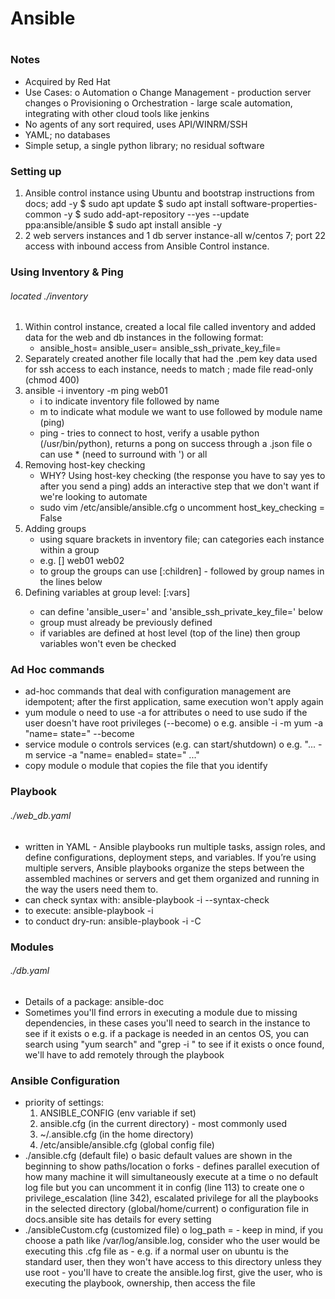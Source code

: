 # Ansible
#
### Notes
- Acquired by Red Hat
- Use Cases: 
	o Automation
	o Change Management - production server changes
	o Provisioning
	o Orchestration - large scale automation, integrating with other cloud tools like jenkins
- No agents of any sort required, uses API/WINRM/SSH
- YAML; no databases
- Simple setup, a single python library; no residual software

### Setting up
1. Ansible control instance using Ubuntu and bootstrap instructions from docs; add -y
	$ sudo apt update
	$ sudo apt install software-properties-common -y
	$ sudo add-apt-repository --yes --update ppa:ansible/ansible
	$ sudo apt install ansible -y
2. 2 web servers instances and 1 db server instance-all w/centos 7; port 22 access with inbound access from Ansible Control instance.

### Using Inventory & Ping
###### located ./inventory
1. Within control instance, created a local file called inventory and added data for the web and db instances in the following format:
	- <instanceName> ansible_host=<privateIP> ansible_user=<name> ansible_ssh_private_key_file=<keyName>
2. Separately created another file locally that had the .pem key data used for ssh access to each instance, needs to match <keyName>; made file read-only (chmod 400)
3. ansible -i inventory -m ping web01
	- i to indicate inventory file followed by name
	- m to indicate what module we want to use followed by module name (ping)
	- ping - tries to connect to host, verify a usable python (/usr/bin/python), returns a pong on success through a .json file
		o can use * (need to surround with ') or all
4. Removing host-key checking
	- WHY? Using host-key checking (the response you have to say yes to after you send a ping) adds an interactive step that we don't want if we're looking to automate
	- sudo vim /etc/ansible/ansible.cfg
		o uncomment host_key_checking = False
5. Adding groups
	- using square brackets in inventory file; can categories each instance within a group
	- e.g. [<groupName>]
			web01
			web02
	- to group the groups can use [<newGroupName>:children] - followed by group names in the lines below
6. Defining variables at group level: [<groupName>:vars]
	- can define 'ansible_user=' and 'ansible_ssh_private_key_file=' below
	- group must already be previously defined
	- if variables are defined at host level (top of the line) then group variables won't even be checked

### Ad Hoc commands
- ad-hoc commands that deal with configuration management are idempotent; after the first application, same execution won't apply again
- yum module
	o need to use -a for attributes
	o need to use sudo if the user doesn't have root privileges (--become)
	o e.g. ansible -i <inventoryName> -m yum -a "name=<package you want to install> state=<installed>" <instanceName> --become
- service module
	o controls services (e.g. can start/shutdown)
	o e.g. "... -m service -a "name=<package> enabled=<boolean> state=<started>" ..."
- copy module
	o module that copies the file that you identify

### Playbook
###### ./web_db.yaml
- written in YAML - Ansible playbooks run multiple tasks, assign roles, and define configurations, deployment steps, and variables. If you’re using multiple servers, Ansible playbooks organize the steps between the assembled machines or servers and get them organized and running in the way the users need them to.
- can check syntax with: ansible-playbook -i <inventoryName> <filename> --syntax-check
- to execute: ansible-playbook -i <inventoryName> <filename>
- to conduct dry-run: ansible-playbook -i <inventoryName> <filename> -C

### Modules
###### ./db.yaml
- Details of a package: ansible-doc <package>
- Sometimes you'll find errors in executing a module due to missing dependencies, in these cases you'll need to search in the instance to see if it exists
	o e.g. if a package is needed in an centos OS, you can search using "yum search" and "grep -i <name>" to see if it exists
	o once found, we'll have to add remotely through the playbook

### Ansible Configuration
- priority of settings: 
	1. ANSIBLE_CONFIG (env variable if set)
	2. ansible.cfg (in the current directory) - most commonly used
	3. ~/.ansible.cfg (in the home directory)
	4. /etc/ansible/ansible.cfg (global config file)
- ./ansible.cfg (default file)
	o basic default values are shown in the beginning to show paths/location
	o forks - defines parallel execution of how many machine it will simultaneously execute at a time
	o no default log file but you can uncomment it in config (line 113) to create one
	o privilege_escalation (line 342), escalated privilege for all the playbooks in the selected directory (global/home/current)
	o configuration file in docs.ansible site has details for every setting
- ./ansibleCustom.cfg (customized file)
	o log_path = <location of where you want the log file>
		- keep in mind, if you choose a path like /var/log/ansible.log, consider who the user would be executing this .cfg file as
		- e.g. if a normal user on ubuntu is the standard user, then they won't have access to this directory unless they use root
		- you'll have to create the ansible.log first, give the user, who is executing the playbook, ownership, then access the file